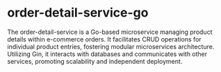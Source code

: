 # order-detail-service-go
The order-detail-service is a Go-based microservice managing product details within e-commerce orders. It facilitates CRUD operations for individual product entries, fostering modular microservices architecture. Utilizing Gin, it interacts with databases and communicates with other services, promoting scalability and independent deployment.
